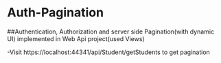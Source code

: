 # Auth-Pagination
##Authentication, Authorization and server side Pagination(with dynamic UI) implemented in Web Api project(used Views) 

-Visit https://localhost:44341/api/Student/getStudents to get pagination
